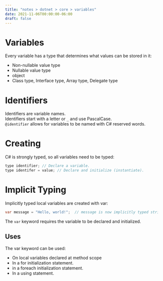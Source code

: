 ```yaml
---
title: "notes > dotnet > core > variables"
date: 2021-11-06T00:00:00-06:00
draft: false
---
```


# Variables
Every variable has a type that determines what values can be stored in it:
- Non-nullable value type
- Nullable value type
- object
- Class type, Interface type, Array type, Delegate type

# Identifiers
Identifiers are variable names.  
Identifiers start with a letter or `_` and use PascalCase.  
`@identifier` allows for variables to be named with C# reserved words.

# Creating
C# is strongly typed, so all variables need to be typed: 
```cs 
type identifier; // Declare a variable.
type identifer = value;	// Declare and initialize (instantiate).
```

# Implicit Typing
Implicitly typed local variables are created with var:
```cs
var message = "Hello, world!";	// message is now implicitly typed string.
```

The `var` keyword requires the variable to be declared and initialized.

## Uses
The var keyword can be used:
- On local variables declared at method scope
- In a for initialization statement.
- in a foreach initialization statement.
- In a using statement.
